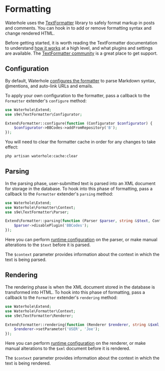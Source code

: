 # Formatting
Waterhole uses the [TextFormatter](https://github.com/s9e/TextFormatter) library to safely format markup in posts and comments. You can hook in to add or remove formatting syntax and change rendered HTML.

Before getting started, it is worth reading the TextFormatter documentation to understand [how it works](https://s9etextformatter.readthedocs.io/Getting_started/How_it_works/) at a high level, and what plugins and settings are available. The [TextFormatter community](https://github.com/s9e/TextFormatter/discussions) is a great place to get support.

## Configuration
By default, Waterhole [configures the formatter](https://github.com/waterholeforum/core/blob/main/src/Providers/FormatterServiceProvider.php) to parse Markdown syntax, @mentions, and auto-link URLs and emails.

To apply your own configuration to the formatter, pass a callback to the `Formatter` extender's `configure` method:

```php
use Waterhole\Extend;
use s9e\TextFormatter\Configurator;

Extend\Formatter::configure(function (Configurator $configurator) {
    $configurator->BBCodes->addFromRepository('B');
});
```

You will need to clear the formatter cache in order for any changes to take effect:

```bash
php artisan waterhole:cache:clear
```

## Parsing
In the parsing phase, user-submitted text is parsed into an XML document for storage in the database. To hook into this phase of formatting, pass a callback to the `Formatter` extender's `parsing` method:

```php
use Waterhole\Extend;
use Waterhole\Formatter\Context;
use s9e\TextFormatter\Parser;

Extend\Formatter::parsing(function (Parser $parser, string &$text, Context $context) {
    $parser->disablePlugin('BBCodes');
});
```

Here you can perform [runtime configuration](https://s9etextformatter.readthedocs.io/Getting_started/Runtime_configuration/) on the parser, or make manual alterations to the `$text` before it is parsed.

The `$context` parameter provides information about the context in which the text is being parsed.

## Rendering
The rendering phase is when the XML document stored in the database is transformed into HTML. To hook into this phase of formatting, pass a callback to the `Formatter` extender's `rendering` method:

```php
use Waterhole\Extend;
use Waterhole\Formatter\Context;
use s9e\TextFormatter\Renderer;

Extend\Formatter::rendering(function (Renderer $renderer, string &$xml, Context $context) {
    $renderer->setParameter('USER', 'Joe');
});
```

Here you can perform [runtime configuration](https://s9etextformatter.readthedocs.io/Getting_started/Runtime_configuration/) on the renderer, or make manual alterations to the `$xml` document before it is rendered.

The `$context` parameter provides information about the context in which the text is being rendered.